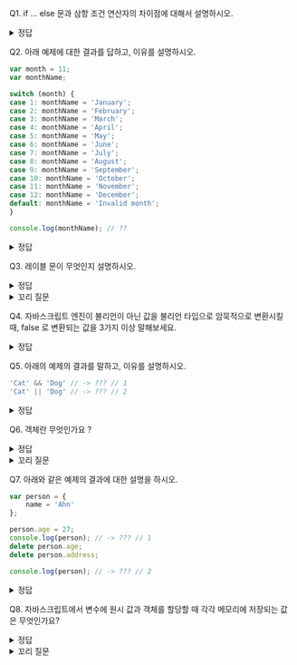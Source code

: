 Q1. if … else 문과 삼항 조건 연산자의 차이점에 대해서 설명하시오.

<details>
<summary>정답</summary>
    - 둘 다 조건문을 만들어내지만, 
    if … else 문은 **표현식이 아닌 문**이고,
    삼항 조건 연산자는 **표현식**이다.
    따라서, 삼항 조건 연산자 표현식은 값처럼 사용할 수 있기 때문에 **변수에 할당할 수 있다**.
    
    ```jsx
    var num = 2;
    var kind = num ? (num > 0 ? '양수' : '음수' ) : '영';
    
    console.log(kind); // 양수
    ```
</details>

Q2. 아래 예제에 대한 결과를 답하고, 이유를 설명하시오.

```jsx
var month = 11;
var monthName;

switch (month) {
case 1: monthName = 'January';
case 2: monthName = 'February';
case 3: monthName = 'March';
case 4: monthName = 'April';
case 5: monthName = 'May';
case 6: monthName = 'June';
case 7: monthName = 'July';
case 8: monthName = 'August';
case 9: monthName = 'September';
case 10: monthName = 'October';
case 11: monthName = 'November';
case 12: monthName = 'December';
default: monthName = 'Invalid month';
}

console.log(monthName); // ??
```
<details>
<summary>정답</summary>
  
    - 폴스루(fall through) 현상으로 인해, **‘Invalid month’** 가 출력된다.
    break 문이 없기때문에 case 문으로 실행 흐름이 이동하여 monthName 에 ‘November’가 할당된 후 switch문을 탈출하지 않고
    ‘December’가 할당되고 ‘Invalid month’가 재할당 된다.
</details>

Q3. 레이블 문이 무엇인지 설명하시오.
<details>
<summary>정답</summary>
  
    - 레이블 문은 **식별자가 붙은 문**이다.
</details>
<details>
<summary>꼬리 질문</summary> 
    
Q3-1. 레이블 문은 어떤 경우에 쓰나요 ?
<details>
<summary>정답</summary>
	
        - 중첩된 for문 외부로 탈출할 때 유용하지만, 
        레이블 문을 사용하면 코드가 복잡해지고 가독성이 나빠져서, 일반적으로는 권장하지 않는다.
</details>
</details>

Q4. 자바스크립트 엔진이 불리언이 아닌 값을 불리언 타입으로 암묵적으로 변환시킬 때, false 로 변환되는 값을 3가지 이상 말해보세요.
<details>
<summary>정답</summary>
	
    - `false`, `undefined`, `null`, `0`, `-0`, `NaN`, `‘’(빈 문자열)`
</details>

Q5. 아래의 예제의 결과를 말하고, 이유를 설명하시오.

```jsx
'Cat' && 'Dog' // -> ??? // 1
'Cat' || 'Dog' // -> ??? // 2
```
<details>
<summary>정답</summary>
	
    1. ‘Dog’ ,  논리곱 연산자(&&)는 논리 연산의 결과를 결정하는 두 번째 피연산자를 반환한다.
    2. ‘Cat’ ,  논리합 연산자(||)는 논리 연산의 결과를 결정한 첫 번째 피연산자를 반환한다.
</details>

Q6. 객체란 무엇인가요 ?
<details>
<summary>정답</summary>
	
    - 0개 이상의 프로퍼티로 구성된 집합으로, 다양한 타입의 값(원시 값 또는 다른 객체)를 하나의 단위로 구성한 복합적인 자료구조이다.
</details>
<details>
<summary>꼬리 질문</summary> 
    &nbsp;&nbsp;Q6-1. 자바스크립트에서 객체를 생성하는 방법을 3가지 이상 말해주세요.
<details>
<summary>정답</summary>
        - 객체 리터럴
        - Object 생성자 함수
        - 생성자 함수
        - Object.create 메서드
        - 클래서(ES6)
</details>

Q6-2. 프로퍼티와 메서드에 대해서 설명해주세요.
<details>
<summary>정답</summary>
	
        - 프로퍼티(property) : 객체의 상태를 나타내는 값(data)
            - 프로퍼티는 키와 값으로 구성된다.
        - 메서드: 프로퍼티(상태 데이터)를 참조하고 조작할 수 있는 동작
            - 객체에 묶여있는 함수를 메서드라고 한다.
</details>
</details>


Q7. 아래와 같은 예제의 결과에 대한 설명을 하시오.

```jsx
var person = {
	name = 'Ahn'
};

person.age = 27;
console.log(person); // -> ??? // 1
delete person.age;
delete person.address;

console.log(person); // -> ??? // 2
```
<details>
<summary>정답</summary>
    1. `{ name: “Ahn”, age: “27” }`
        - 존재하지 않는 프로퍼티에 값을 할당하면, age 프로퍼티가 동적으로 생성된다.
    2. `{ name: “Ahn” }` 
        - delete 연산자는 객체의 프로퍼티를 삭제한다.
        존재하지 않는 프로퍼티를 삭제하면 **아무런 에러 없이 무시된다.**
</details>

Q8. 자바스크립트에서 변수에 원시 값과 객체를 할당할 때 각각 메모리에 저장되는 값은 무엇인가요?
<details>
<summary>정답</summary>
	
    - 원시값을 할당한 변수는 원시 값 자체가 저장된다.
    - 객체를 할당하면 객체가 저장된 메모리(힙영역)를 참조하는 주소값이 저장된다.
</details>
<details>
<summary>꼬리 질문</summary>     
    Q8-1. 원시 값과 객체의 참조에 대해서 설명해주세요.
<details>
<summary>정답</summary>
	
        - 원시 값은 값 자체가 복사되어 독립적인 새로운 변수가 만들어진다.
        - 객체는 참조하는 주소값이 복사되므로, 같은 객체를 참조하는 새로운 변수가 만들어진다. - 이 두 변수는 하나의 같은 객체를 **공유**하게 된다.
</details>
    
Q8-2. 여러 개의 식별자가 하나의 객체를 공유 할 때 생길 수 있는 문제점은 무엇이 있나요 ?
<details>
<summary>정답</summary>
 
        - 한 식별자가 객체의 속성을 변경하면, 그 변경사항을 공유하므로, 
        의도치 않게 다른 식별자를 통해 객체가 변경되는 부작용이 발생할 수 있다.
</details>
<details>
<summary>꼬리 질문</summary> 
        - Q8-2-1. 이런 문제를 피하려면 어떻게 해야하나요 ?
<details>
<summary>정답</summary>
                - 객체를 복사할 때 깊은 복사(deep copy)를 하면 된다.
                - ex> 라이브러리 lodash 에서 제공하는 ‘_.cloneDeep’ 함수를 이용하는 방법이 있다.
                
                ```jsx
                const _ = require('lodash');
                
                let obj1 = { name: "John", age: 30, func: () => console.log('Hello') };
                let obj2 = _.cloneDeep(obj1);
                console.log(obj1 === obj2); // false
                console.log(obj1.age === obj2.age); // false
                ```
</details>
</details>
</details>

